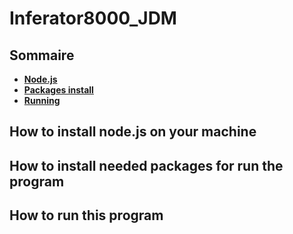 # Inferator8000_JDM

## Sommaire
* **[Node.js](https://github.com/Tristan-T/Inferator8000_JDM/blob/master/README.md/#user-content-how-to-install-nodejs-on-your-machine)**
* **[Packages install](https://github.com/Tristan-T/Inferator8000_JDM/blob/master/README.md/#user-content-how-to-install-needed-packages-for-run-the-program)**
* **[Running](https://github.com/Tristan-T/Inferator8000_JDM/blob/master/README.md/#user-content-how-to-run-this-program)**


## How to install node.js on your machine

## How to install needed packages for run the program

## How to run this program
